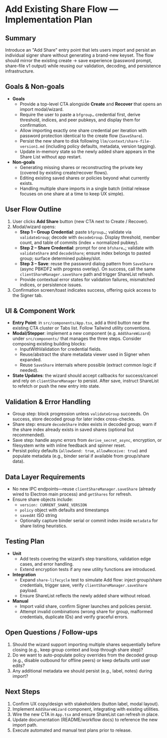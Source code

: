 # Add Existing Share Flow — Implementation Plan

## Summary

Introduce an "Add Share" entry point that lets users import and persist an
individual signer share without generating a brand-new keyset. The flow should
mirror the existing create → save experience (password prompt, share-file v1
output) while reusing our validation, decoding, and persistence infrastructure.

## Goals & Non-goals

- **Goals**
  - Provide a top-level CTA alongside **Create** and **Recover** that opens an
    import modal/wizard.
  - Require the user to paste a `bfgroup…` credential first, derive threshold,
    indices, and peer pubkeys, and display them for confirmation.
  - Allow importing exactly one share credential per iteration with password
    protection identical to the create flow (`SaveShare`).
  - Persist the new share to disk following `llm/context/share-file-version1.md`
    (including policy defaults, metadata, version tagging).
  - Update in-memory state so the newly added share appears in the Share List
    without app restart.
- **Non-goals**
  - Generating missing shares or reconstructing the private key (covered by
    existing create/recover flows).
  - Editing existing saved shares or policies beyond what currently exists.
  - Handling multiple share imports in a single batch (initial release focuses
    on one share at a time to keep UX simple).

## User Flow Outline

1. User clicks **Add Share** button (new CTA next to Create / Recover).
2. Modal/wizard opens:
   - **Step 1 – Group Credential**: paste `bfgroup…`; validate via
     `validateGroup`; decode with `decodeGroup`. Display threshold, member count,
     and table of commits (index + normalized pubkey).
   - **Step 2 – Share Credential**: prompt for one `bfshare…`; validate with
     `validateShare` and `decodeShare`; ensure index belongs to pasted group;
     surface determined pubkey/slot.
   - **Step 3 – Save**: reuse the password dialog pattern from `SaveShare`
     (async PBKDF2 with progress overlay). On success, call the same
     `clientShareManager.saveShare` path and trigger ShareList refresh.
   - Provide contextual error states for validation failures, mismatched
     indices, or persistence issues.
3. Confirmation screen/toast indicates success, offering quick access to the
   Signer tab.

## UI & Component Work

- **Entry Point**: in `src/components/App.tsx`, add a third button near the
  existing CTA cluster or Tabs list. Follow Tailwind utility conventions.
- **Modal/Stepper**: implement a new component (e.g. `AddShareWizard`) under
  `src/components/` that manages the three steps. Consider composing existing
  building blocks:
  - InputWithValidation for credential fields.
  - Reuse/abstract the share metadata viewer used in Signer when expanded.
  - Reuse `SaveShare` internals where possible (extract common logic if needed).
- **State Updates**: the wizard should accept callbacks for success/cancel and
  rely on `clientShareManager` to persist. After save, instruct ShareList to
  refetch or push the new entry into state.

## Validation & Error Handling

- Group step: block progression unless `validateGroup` succeeds. On success,
  store decoded group for later index cross-checks.
- Share step: ensure `decodeShare` index exists in decoded group; warn if the
  share index already exists in saved shares (optional but recommended).
- Save step: handle async errors from `derive_secret_async`, encryption, or
  filesystem write with inline feedback and spinner reset.
- Persist policy defaults (`allowSend: true`, `allowReceive: true`) and
  populate metadata (e.g., binder serial if available from group/share data).

## Data Layer Requirements

- No new IPC endpoints—reuse `clientShareManager.saveShare` (already wired to
  Electron main process) and `getShares` for refresh.
- Ensure share objects include:
  - `version: CURRENT_SHARE_VERSION`
  - `policy` object with defaults and timestamps
  - `savedAt` ISO string
  - Optionally capture binder serial or commit index inside `metadata` for
    share listing heuristics.

## Testing Plan

- **Unit**
  - Add tests covering the wizard’s step transitions, validation edge cases,
    and error handling.
  - Extend encryption tests if any new utility functions are introduced.
- **Integration**
  - Expand `share-lifecycle` test to simulate Add flow: inject group/share
    credentials, trigger save, verify `clientShareManager.saveShare` payload.
  - Ensure ShareList reflects the newly added share without reload.
- **Manual**
  - Import valid share, confirm Signer launches and policies persist.
  - Attempt invalid combinations (wrong share for group, malformed credentials,
    duplicate IDs) and verify graceful errors.

## Open Questions / Follow-ups

1. Should the wizard support importing multiple shares sequentially before
   closing (e.g., keep group context and loop through share step)?
2. Do we want to auto-populate policy overrides from the decoded group (e.g.,
   disable outbound for offline peers) or keep defaults until user edits?
3. Any additional metadata we should persist (e.g., label, notes) during import?

## Next Steps

1. Confirm UX copy/design with stakeholders (button label, modal layout).
2. Implement `AddShareWizard` component, integrating with existing utilities.
3. Wire the new CTA in `App.tsx` and ensure ShareList can refresh in place.
4. Update documentation (README/workflow docs) to reference the new import path.
5. Execute automated and manual test plans prior to release.
